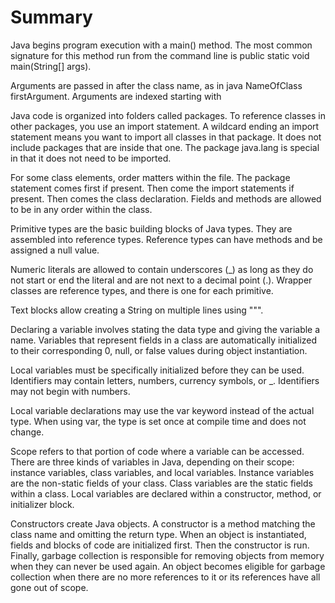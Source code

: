 # Summary

Java begins program execution with a main() method. The most common signature for this method run from the command line
is public static void main(String[] args).

Arguments are passed in after the class name, as in java NameOfClass firstArgument. Arguments are indexed starting with

Java code is organized into folders called packages. To reference classes in other packages, you use an import
statement. A wildcard ending an import statement means you want to import all classes in that package. It does not
include packages that are inside that one. The package java.lang is special in that it does not need to be imported.

For some class elements, order matters within the file. The package statement comes first if present. Then come the
import statements if present. Then comes the class declaration. Fields and methods are allowed to be in any order within
the class.

Primitive types are the basic building blocks of Java types. They are assembled into reference types. Reference types
can have methods and be assigned a null value.

Numeric literals are allowed to contain underscores (_) as long as they do not start or end the literal and are not next
to a decimal point (.).
Wrapper classes are reference types, and there is one for each primitive.

Text blocks allow creating a String on multiple lines using """.

Declaring a variable involves stating the data type and giving the variable a name. Variables that represent fields in
a class are automatically initialized to their corresponding 0, null, or false values during object instantiation.

Local variables must be specifically initialized before they can be used. Identifiers may contain letters, numbers,
currency symbols, or _. Identifiers may not begin with numbers.

Local variable declarations may use the var keyword instead of the actual type. When using var, the type is set once at
compile time and does not change.

Scope refers to that portion of code where a variable can be accessed. There are three kinds of variables in Java,
depending on their scope: instance variables, class variables, and local variables. Instance variables are the
non-static fields of your class. Class variables are the static fields within a class. Local variables are declared
within a constructor, method, or initializer block.

Constructors create Java objects. A constructor is a method matching the class name and omitting the return type. When
an object is instantiated, fields and blocks of code are initialized first. Then the constructor is run. Finally,
garbage collection is responsible for removing objects from memory when they can never be used again. An object becomes
eligible for garbage collection when there are no more references to it or its references have all gone
out of scope.